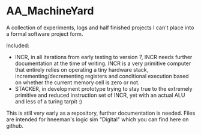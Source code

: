 # AA_MachineYard
 A collection of experiments, logs and half finished projects I can't place into a formal software project form.

 Included:
 - INCR, in all iterations from early testing to version 7, INCR needs further documentation at the time of writing. INCR is a very primitive computer that entirely relies on operating a tiny hardware stack, incrementing/decrementing registers and conditional execution based on whether the current memory cell is zero or not.
 - STACKER, in development prototype trying to stay true to the extremely primitive and reduced instruction set of INCR, yet with an actual ALU and less of a turing tarpit :)
 
 This is still very early as a repository, further documentation is needed. Files are intended for hneeman's logic sim "Digital" which you can find here on github.